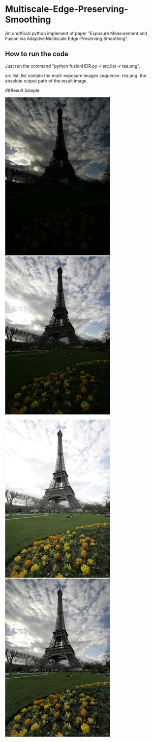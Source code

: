 # Multiscale-Edge-Preserving-Smoothing
An unofficial python implement of paper "Exposure Measurement and Fusion via Adaptive Multiscale Edge-Preserving Smoothing". 

## How to run the code
Just run the command "python fusionHDR.py -l src.list -r res.png".

src.list: list contain the mutil-exposure images sequence.
res.png: the absolute output path of the result image.

##Result Sample

![Tower_u](https://github.com/DavidQiuChao/Multiscale-Edge-Preserving-Smoothing/blob/master/under530.png)
![Tower_m](https://github.com/DavidQiuChao/Multiscale-Edge-Preserving-Smoothing/blob/master/mean530.png)

![Tower_o](https://github.com/DavidQiuChao/Multiscale-Edge-Preserving-Smoothing/blob/master/over530.png)
![Tower](https://github.com/DavidQiuChao/Multiscale-Edge-Preserving-Smoothing/blob/master/res.jpg)
